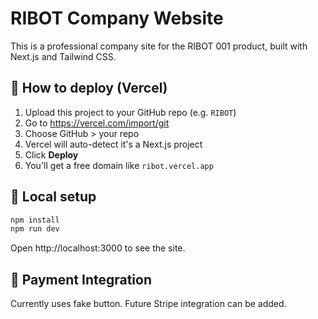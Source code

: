 # RIBOT Company Website

This is a professional company site for the RIBOT 001 product, built with Next.js and Tailwind CSS.

## 🚀 How to deploy (Vercel)

1. Upload this project to your GitHub repo (e.g. `RIBOT`)
2. Go to https://vercel.com/import/git
3. Choose GitHub > your repo
4. Vercel will auto-detect it's a Next.js project
5. Click **Deploy**
6. You'll get a free domain like `ribot.vercel.app`

## 🧪 Local setup

```bash
npm install
npm run dev
```

Open http://localhost:3000 to see the site.

## 🛒 Payment Integration

Currently uses fake button. Future Stripe integration can be added.
